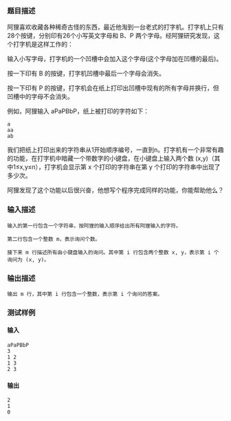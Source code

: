 ### 题目描述

阿狸喜欢收藏各种稀奇古怪的东西，最近他淘到一台老式的打字机。打字机上只有28个按键，分别印有26个小写英文字母和 B、P 两个字母。经阿狸研究发现，这个打字机是这样工作的：

输入小写字母，打字机的一个凹槽中会加入这个字母(这个字母加在凹槽的最后)。

按一下印有 B 的按键，打字机凹槽中最后一个字母会消失。

按一下印有 P 的按键，打字机会在纸上打印出凹槽中现有的所有字母并换行，但凹槽中的字母不会消失。

例如，阿狸输入 aPaPBbP，纸上被打印的字符如下：

```
a
aa
ab
```
我们把纸上打印出来的字符串从1开始顺序编号，一直到n。打字机有一个非常有趣的功能，在打字机中暗藏一个带数字的小键盘，在小键盘上输入两个数 (x,y)（其中1≤x,y≤n），打字机会显示第 x 个打印的字符串在第 y 个打印的字符串中出现了多少次。

阿狸发现了这个功能以后很兴奋，他想写个程序完成同样的功能，你能帮助他么？
### 输入描述

```
输入的第一行包含一个字符串，按阿狸的输入顺序给出所有阿狸输入的字符。

第二行包含一个整数 m，表示询问个数。

接下来 m 行描述所有由小键盘输入的询问。其中第 i 行包含两个整数 x, y，表示第 i 个询问为 (x, y)。
```
### 输出描述

```
输出 m 行，其中第 i 行包含一个整数，表示第 i 个询问的答案。
```

### 测试样例
#### 输入
```
aPaPBbP
3
1 2
1 3
2 3

```
#### 输出
```
2
1
0
```
